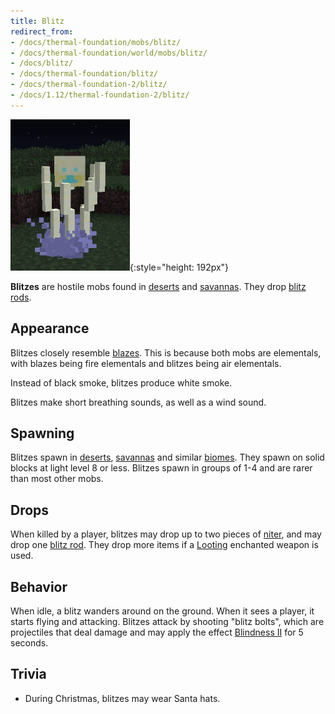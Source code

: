 ```yaml
---
title: Blitz
redirect_from:
- /docs/thermal-foundation/mobs/blitz/
- /docs/thermal-foundation/world/mobs/blitz/
- /docs/blitz/
- /docs/thermal-foundation/blitz/
- /docs/thermal-foundation-2/blitz/
- /docs/1.12/thermal-foundation-2/blitz/
---
```


![Blitz](/assets/images/thermal-foundation-2/blitz.png){:style="height: 192px"}


**Blitzes** are hostile mobs found in
[deserts](https://minecraft.wiki/w/Desert) and
[savannas](https://minecraft.wiki/w/Savanna). They drop [blitz
rods](../blitz-rod/).


Appearance
----------

Blitzes closely resemble [blazes](https://minecraft.wiki/w/Blaze). This
is because both mobs are elementals, with blazes being fire elementals and
blitzes being air elementals.

Instead of black smoke, blitzes produce white smoke.

Blitzes make short breathing sounds, as well as a wind sound.


Spawning
--------

Blitzes spawn in [deserts](https://minecraft.wiki/w/Desert),
[savannas](https://minecraft.wiki/w/Savanna) and similar
[biomes](https://minecraft.wiki/w/Biome). They spawn on solid blocks at
light level 8 or less. Blitzes spawn in groups of 1-4 and are rarer than most
other mobs.


Drops
-----

When killed by a player, blitzes may drop up to two pieces of
[niter](../niter/), and may drop one [blitz rod](../blitz-rod/). They drop
more items if a [Looting](https://minecraft.wiki/w/Looting) enchanted
weapon is used.


Behavior
--------

When idle, a blitz wanders around on the ground. When it sees a player, it
starts flying and attacking. Blitzes attack by shooting "blitz bolts", which are
projectiles that deal damage and may apply the effect [Blindness
II](https://minecraft.wiki/w/Blindness) for 5 seconds.


Trivia
------

* During Christmas, blitzes may wear Santa hats.
